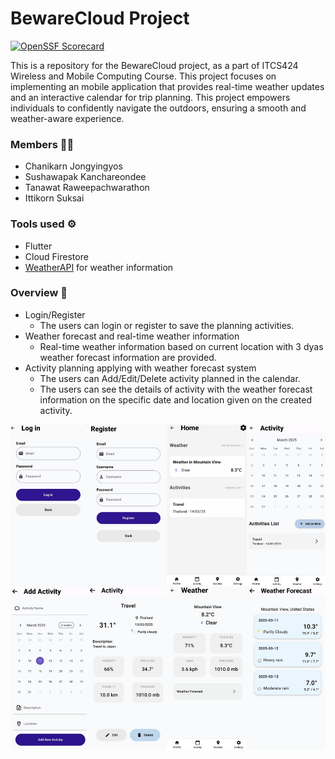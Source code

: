 # BewareCloud Project
[![OpenSSF Scorecard](https://api.scorecard.dev/projects/github.com/beenayaknon/2024-BewareCloud/badge)](https://scorecard.dev/viewer/?uri=github.com/beenayaknon/2024-BewareCloud)

This is a repository for the BewareCloud project, as a part of ITCS424 Wireless and Mobile Computing Course. This project focuses on implementing an mobile application that provides real-time weather updates and an interactive calendar for trip planning. This project empowers individuals to confidently navigate the outdoors, ensuring a smooth and weather-aware experience.

### Members 👨‍💻
- Chanikarn Jongyingyos
- Sushawapak Kanchareondee
- Tanawat Raweepachwarathon
- Ittikorn Suksai

### Tools used ⚙️
- Flutter
- Cloud Firestore
- [WeatherAPI](https://www.weatherapi.com/) for weather information

### Overview 🌟
- Login/Register
  - The users can login or register to save the planning activities.
- Weather forecast and real-time weather information
  - Real-time weather information based on current location with 3 dyas weather forecast information are provided.
- Activity planning applying with weather forecast system
  - The users can Add/Edit/Delete activity planned in the calendar.
  - The users can see the details of activity with the weather forecast information on the specific date and location given on the created activity.
 
![alt text](https://github.com/beenayaknon/BewareCloud-Project/blob/main/asset/overall.jpeg)
